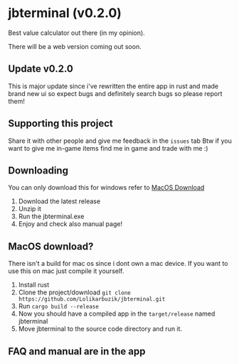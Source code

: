 # jbterminal (v0.2.0)
Best value calculator out there (in my opinion).

There will be a web version coming out soon.

## Update v0.2.0

This is major update since i've rewritten the entire app in rust and made brand
new ui so expect bugs and definitely search bugs so please report them!

## Supporting this project

Share it with other people and give me feedback in the `issues` tab Btw if you
want to give me in-game items find me in game and trade with me :)

## Downloading
You can only download this for windows refer to [MacOS Download](https://github.com/Lolikarbuzik/jbterminal/#MacOS_Download)
1. Download the latest release
2. Unzip it
3. Run the jbterminal.exe
4. Enjoy and check also manual page!

## MacOS download?
There isn't a build for mac os since i dont own a mac device.
If you want to use this on mac just compile it yourself.

1. Install rust
2. Clone the project/download
   `git clone https://github.com/Lolikarbuzik/jbterminal.git`
3. Run `cargo build --release`
4. Now you should have a compiled app in the `target/release` named jbterminal
5. Move jbterminal to the source code directory and run it.

## FAQ and manual are in the app
